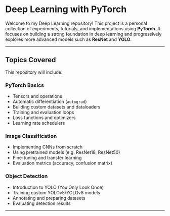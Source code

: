 # Deep Learning with PyTorch

Welcome to my Deep Learning repository! This project is a personal collection of experiments, tutorials, and implementations using **PyTorch**. It focuses on building a strong foundation in deep learning and progressively explores more advanced models such as **ResNet** and **YOLO**.

---

## Topics Covered

This repository will include:

### PyTorch Basics
- Tensors and operations
- Automatic differentiation (`autograd`)
- Building custom datasets and dataloaders
- Training and evaluation loops
- Loss functions and optimizers
- Learning rate schedulers

### Image Classification
- Implementing CNNs from scratch
- Using pretrained models (e.g. ResNet18, ResNet50)
- Fine-tuning and transfer learning
- Evaluation metrics (accuracy, confusion matrix)

### Object Detection
- Introduction to YOLO (You Only Look Once)
- Training custom YOLOv5/YOLOv8 models
- Annotating and preparing datasets
- Evaluating detection results

---


